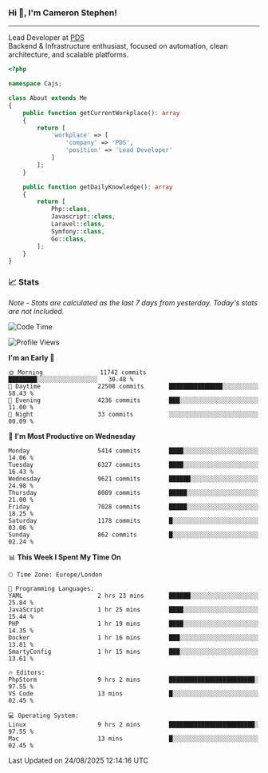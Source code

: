 ### Hi 👋, I'm Cameron Stephen!

---

Lead Developer at [PDS](https://prindatasolutions.co.uk)  
Backend & Infrastructure enthusiast, focused on automation, clean architecture, and scalable platforms.


```php
<?php

namespace Cajs;

class About extends Me
{
    public function getCurrentWorkplace(): array
    {
        return [
            'workplace' => [
                'company' => 'PDS',
                'position' => 'Lead Developer'
            ]
        ];
    }

    public function getDailyKnowledge(): array
    {
        return [
            Php::class,
            Javascript::class,
            Laravel::class,
            Symfony::class,
            Go::class,
        ];
    }
}
```

### 📈 Stats
<p><em>Note - Stats are calculated as the last 7 days from yesterday. Today's stats are not included.</em></p>


<!--START_SECTION:waka-->
![Code Time](http://img.shields.io/badge/Code%20Time-4%2C655%20hrs%2029%20mins-blue)

![Profile Views](http://img.shields.io/badge/Profile%20Views-0-blue)

**I'm an Early 🐤** 

```text
🌞 Morning                11742 commits       ████████░░░░░░░░░░░░░░░░░   30.48 % 
🌆 Daytime                22508 commits       ███████████████░░░░░░░░░░   58.43 % 
🌃 Evening                4236 commits        ███░░░░░░░░░░░░░░░░░░░░░░   11.00 % 
🌙 Night                  33 commits          ░░░░░░░░░░░░░░░░░░░░░░░░░   00.09 % 
```
📅 **I'm Most Productive on Wednesday** 

```text
Monday                   5414 commits        ████░░░░░░░░░░░░░░░░░░░░░   14.06 % 
Tuesday                  6327 commits        ████░░░░░░░░░░░░░░░░░░░░░   16.43 % 
Wednesday                9621 commits        ██████░░░░░░░░░░░░░░░░░░░   24.98 % 
Thursday                 8089 commits        █████░░░░░░░░░░░░░░░░░░░░   21.00 % 
Friday                   7028 commits        █████░░░░░░░░░░░░░░░░░░░░   18.25 % 
Saturday                 1178 commits        █░░░░░░░░░░░░░░░░░░░░░░░░   03.06 % 
Sunday                   862 commits         █░░░░░░░░░░░░░░░░░░░░░░░░   02.24 % 
```


📊 **This Week I Spent My Time On** 

```text
🕑︎ Time Zone: Europe/London

💬 Programming Languages: 
YAML                     2 hrs 23 mins       ██████░░░░░░░░░░░░░░░░░░░   25.84 % 
JavaScript               1 hr 25 mins        ████░░░░░░░░░░░░░░░░░░░░░   15.44 % 
PHP                      1 hr 19 mins        ████░░░░░░░░░░░░░░░░░░░░░   14.35 % 
Docker                   1 hr 16 mins        ███░░░░░░░░░░░░░░░░░░░░░░   13.81 % 
SmartyConfig             1 hr 15 mins        ███░░░░░░░░░░░░░░░░░░░░░░   13.61 % 

🔥 Editors: 
PhpStorm                 9 hrs 2 mins        ████████████████████████░   97.55 % 
VS Code                  13 mins             █░░░░░░░░░░░░░░░░░░░░░░░░   02.45 % 

💻 Operating System: 
Linux                    9 hrs 2 mins        ████████████████████████░   97.55 % 
Mac                      13 mins             █░░░░░░░░░░░░░░░░░░░░░░░░   02.45 % 
```


 Last Updated on 24/08/2025 12:14:16 UTC
<!--END_SECTION:waka-->
